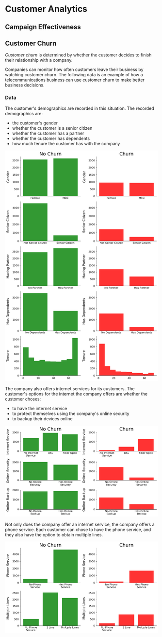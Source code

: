 
# Customer Analytics

## Campaign Effectiveness

## Customer Churn

*Customer churn* is determined by whether the customer decides to finish their relationship with a company. 

Companies can monitor how often customers leave their business by watching customer churn. The following data is an example of how a telecommunications business can use customer churn to make better business decisions.

### Data

The customer's demographics are recorded in this situation. The recorded demographics are:
- the customer's gender
- whether the customer is a senior citizen
- whether the customer has a partner
- whether the customer has dependents
- how much tenure the customer has with the company

![alt text](https://raw.githubusercontent.com/tnorlund/CustomerAnalytics/master/Demographics.png "Customer Demographics")

The company also offers internet services for its customers. The customer's options for the internet the company offers are whether the customer choses:
- to have the internet service
- to protect themselves using the company's online security
- to backup their devices online

![alt text](https://raw.githubusercontent.com/tnorlund/CustomerAnalytics/master/InternetService.png "Internet Service")

Not only does the company offer an internet service, the company offers a phone service. Each customer can chose to have the phone service, and they also have the option to obtain multiple lines.

![alt text](https://raw.githubusercontent.com/tnorlund/CustomerAnalytics/master/PhoneService.png "Phone Service")
